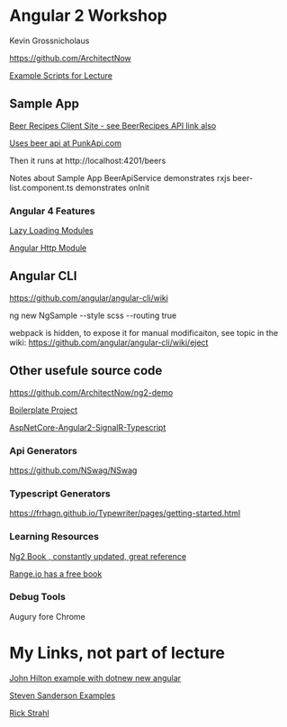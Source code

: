 # Angular 2 Workshop
Kevin Grossnicholaus


https://github.com/ArchitectNow

[Example Scripts for Lecture](https://github.com/ArchitectNow/ArchitectNow.Jumpstart.ModernWeb)

## Sample App

[Beer Recipes Client Site - see BeerRecipes API link also](https://github.com/ArchitectNow/ArchitectNow.BeerRecipes)

[Uses beer api at PunkApi.com](https://punkapi.com/)

Then it runs at http://localhost:4201/beers



Notes about Sample App
BeerApiService demonstrates rxjs
beer-list.component.ts demonstrates onInit

### Angular 4 Features 

[Lazy Loading Modules](https://angular.io/docs/ts/latest/guide/ngmodule.html#!#lazy-load)

[Angular Http Module](https://angular.io/docs/ts/latest/guide/server-communication.html)


## Angular CLI

https://github.com/angular/angular-cli/wiki

ng new NgSample --style scss --routing true

webpack is hidden, to expose it for manual modificaiton, see topic in the wiki:
https://github.com/angular/angular-cli/wiki/eject



## Other usefule source code

https://github.com/ArchitectNow/ng2-demo

[Boilerplate Project](https://github.com/kvgros/ArchitectNow.Boilerplate.Angular2.git)

[AspNetCore-Angular2-SignalR-Typescript](https://github.com/kvgros/ArchitectNow.Boilerplate.Angular2.git)

### Api Generators
https://github.com/NSwag/NSwag

### Typescript Generators

https://frhagn.github.io/Typewriter/pages/getting-started.html

### Learning Resources

[Ng2 Book , constantly updated, great reference](https://www.ng-book.com/2n/)

[Range.io has a free book](https://angular-2-training-book.rangle.io/)


### Debug Tools

Augury fore Chrome


# My Links, not part of lecture

[John Hilton example with dotnew new angular](https://jonhilton.net/2017/02/21/create-a-vs2017-angular-2-and-net-core-site-using-the-command-line/)

[Steven Sanderson Examples](https://jonhilton.net/2017/02/21/create-a-vs2017-angular-2-and-net-core-site-using-the-command-line/)

[Rick Strahl](https://weblog.west-wind.com/posts/2017/Mar/31/Updating-my-AlbumViewer-Sample-to-ASPNET-Core-11-and-Angular-4)